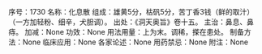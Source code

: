 序号：1730
名称：化息散
组成：雄黄5分，枯矾5分，苦丁香3钱（鲜的取汁）（一方加轻粉、细辛，犬胆调）。
出处：《洞天奥旨》卷十五。
主治：鼻息、鼻痔。
加减：None
功效：None
用法用量：上为末。调稀，搽在患处。
制备方法：None
临床应用：None
各家论述：None
用药禁忌：None
附注：None
